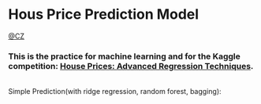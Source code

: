 # Hous Price Prediction Model

[@CZ](zcczhang.github.io)

### This is the practice for machine learning and for the Kaggle competition: [House Prices: Advanced Regression Techniques](https://www.kaggle.com/c/house-prices-advanced-regression-techniques).
<br>
Simple Prediction(with ridge regression, random forest, bagging):
